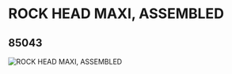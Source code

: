 # ROCK HEAD MAXI, ASSEMBLED
## 85043
![ROCK HEAD MAXI, ASSEMBLED](https://lc-www-live-s.legocdn.com/media/bricks/5/2/4542994.jpg)